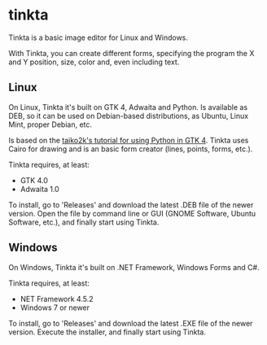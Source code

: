 # tinkta
Tinkta is a basic image editor for Linux and Windows.

With Tinkta, you can create different forms, specifying the program the X and Y position, size, color and, even including text.

## Linux
On Linux, Tinkta it's built on GTK 4, Adwaita and Python. Is available as DEB, so it can be used on Debian-based distributions, as Ubuntu, Linux Mint, proper Debian, etc.

Is based on the [taiko2k's tutorial for using Python in GTK 4](https://github.com/Taiko2k/GTK4PythonTutorial). Tinkta uses Cairo for drawing and is an basic form creator (lines, points, forms, etc.).

Tinkta requires, at least:
* GTK 4.0
* Adwaita 1.0

To install, go to 'Releases' and download the latest .DEB file of the newer version. Open the file by command line or GUI (GNOME Software, Ubuntu Software, etc.), and finally start using Tinkta.

## Windows
On Windows, Tinkta it's built on .NET Framework, Windows Forms and C#.

Tinkta requires, at least:
* NET Framework 4.5.2
* Windows 7 or newer

To install, go to 'Releases' and download the latest .EXE file of the newer version. Execute the installer, and finally start using Tinkta.
